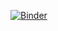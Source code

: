 [![Binder](https://mybinder.org/badge_logo.svg)](https://mybinder.org/v2/gh/bucsi/logikai-muveletek/HEAD?filepath=https%3A%2F%2Fgithub.com%2Fbucsi%2Flogikai-muveletek%2Fblob%2Fmaster%2Flogikai-muveletek.ipynb)